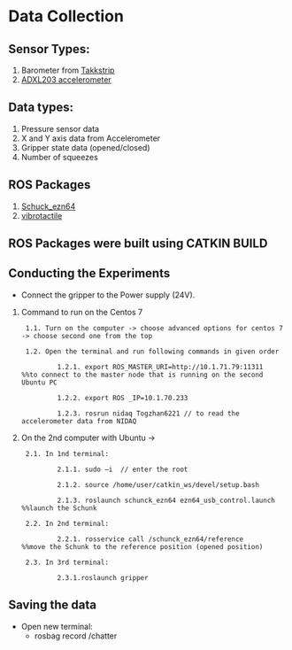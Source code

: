 # Data Collection 

## Sensor Types: 
  1. Barometer from [Takkstrip](https://www.labs.righthandrobotics.com/takkstrip)
  2. [ADXL203 accelerometer](https://www.analog.com/media/en/technical-documentation/data-sheets/adxl103_203.pdf)
  
## Data types: 
  1. Pressure sensor data
  2. X and Y axis data from Accelerometer
  3. Gripper state data (opened/closed) 
  4. Number of squeezes
  
## ROS Packages
  1. [Schuck_ezn64](https://github.com/SmartRoboticSystems/schunk_grippers)
  2. [vibrotactile](https://github.com/togjade/Work_bundle/tree/main/granular_objects/ROS_Packages/vibrotactile)
  
## ROS Packages were built using CATKIN BUILD
## Conducting the Experiments 
  * Connect the gripper to the Power supply (24V).
  
1. Command to run on the Centos 7

		1.1. Turn on the computer -> choose advanced options for centos 7 -> choose second one from the top

		1.2. Open the terminal and run following commands in given order
    
				1.2.1. export ROS_MASTER_URI=http://10.1.71.79:11311        %%to connect to the master node that is running on the second Ubuntu PC
        
				1.2.2. export ROS _IP=10.1.70.233
        
				1.2.3. rosrun nidaq Togzhan6221 // to read the accelerometer data from NIDAQ
   
2. On the 2nd computer with Ubuntu ->

		2.1. In 1nd terminal:
    
				2.1.1. sudo –i  // enter the root 
        
				2.1.2. source /home/user/catkin_ws/devel/setup.bash
        
				2.1.3. roslaunch schunck_ezn64 ezn64_usb_control.launch   %%launch the Schunk
        
		2.2. In 2nd terminal:
    
				2.2.1. rosservice call /schunck_ezn64/reference           %%move the Schunk to the reference position (opened position)
        
		2.3. In 3rd terminal:
    
				2.3.1.roslaunch gripper
                
## Saving the data
* Open new terminal:
	* rosbag record /chatter

